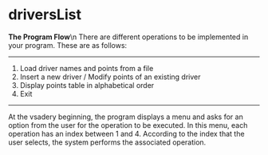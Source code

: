# driversList

**The Program Flow**\n
There are different operations to be implemented in your program. These are as follows:

-------------------------------------------------------------

1. Load driver names and points from a file
2. Insert a new driver / Modify points of an existing driver
3. Display points table in alphabetical order
4. Exit

-------------------------------------------------------------
At the vsadery beginning, the program displays a menu and asks for an option from the user for the operation to be executed. 
In this menu, each operation has an index between 1 and 4. 
According to the index that the user selects, the system performs the associated operation.
